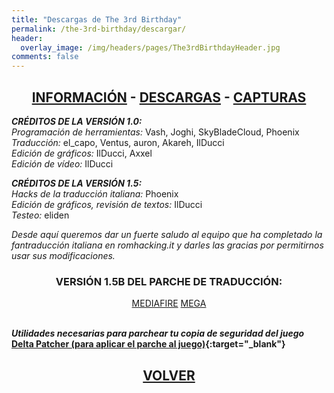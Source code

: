 ```yaml
---
title: "Descargas de The 3rd Birthday"
permalink: /the-3rd-birthday/descargar/
header:
  overlay_image: /img/headers/pages/The3rdBirthdayHeader.jpg
comments: false
---
```

<h2 style="text-align: center;"><strong><a href="/the-3rd-birthday/informacion/">INFORMACIÓN</a> - <a href="/the-3rd-birthday/descargar/">DESCARGAS</a> - <a href="/the-3rd-birthday/capturas/">CAPTURAS</a></strong></h2>

_**CRÉDITOS DE LA VERSIÓN 1.0:**_  
_Programación de herramientas:_ Vash, Joghi, SkyBladeCloud, Phoenix  
_Traducción:_ el_capo, Ventus, auron, Akareh, IlDucci  
_Edición de gráficos:_ IlDucci, Axxel  
_Edición de vídeo:_ IlDucci

_**CRÉDITOS DE LA VERSIÓN 1.5:**_  
_Hacks de la traducción italiana:_ Phoenix  
_Edición de gráficos, revisión de textos:_ IlDucci  
_Testeo:_ eliden

_Desde aquí queremos dar un fuerte saludo al equipo que ha completado la fantraducción 
italiana en romhacking.it y darles las gracias por permitirnos usar sus modificaciones._

<h3 style="text-align: center;">VERSIÓN 1.5B DEL PARCHE DE TRADUCCIÓN:</h3>

<center>
<a href="https://www.mediafire.com/file/bh6vcpzyfiaq1qg/T3B-V15B-TraduESP.7z/file" class="btn btn--primary btn--x-large" target="_blank">MEDIAFIRE</a> <a href="https://mega.nz/file/AUdwRDrD#Tc9W1iwCv34CVQsnIFWxlLYeMeVaI8ddX94K4loAHYE" class="btn btn--primary btn--x-large" target="_blank">MEGA</a>
</center><br>

_**Utilidades necesarias para parchear tu copia de seguridad del juego**_  
**[Delta Patcher (para aplicar el parche al juego)](https://github.com/marco-calautti/DeltaPatcher/releases){:target="_blank"}**

<h2 style="text-align: center;"><a href="/the-3rd-birthday/"><strong>VOLVER</strong></a></h2>


